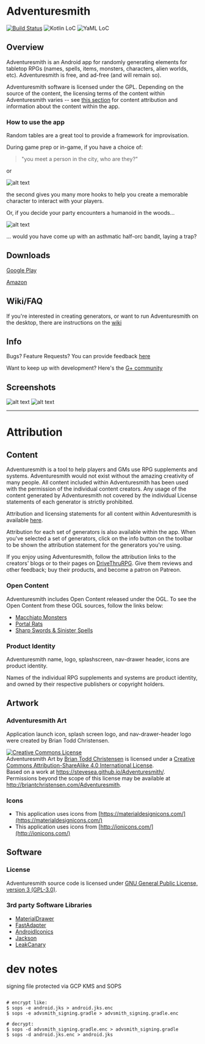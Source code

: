 # Adventuresmith

[![Build Status](https://travis-ci.org/stevesea/Adventuresmith.svg?branch=master)](https://travis-ci.org/stevesea/Adventuresmith)
![Kotlin LoC](https://img.shields.io/badge/Kotlin_LoC-4496-lightgrey.svg)
![YaML LoC](https://img.shields.io/badge/YaML_LoC-78808-lightgrey.svg)

## Overview

Adventuresmith is an Android app for randomly generating elements for tabletop RPGs (names, spells,
items, monsters, characters, alien worlds, etc). Adventuresmith is free, and ad-free (and will remain so).

Adventuresmith software is licensed under the GPL. Depending on the source of the content, the
licensing terms of the content within Adventuresmith varies -- see [this section](#content) for
content attribution and information about the content within the app.

### How to use the app
Random tables are a great tool to provide a framework for improvisation.

During game prep or in-game, if you have a choice of:

> "you meet a person in the city, who are they?"

or

![alt text](https://github.com/stevesea/Adventuresmith/raw/master/docs/images/npc_sample.png "sample NPC")

the second gives you many more hooks to help you create a memorable character to interact with
your players.

Or, if you decide your party encounters a humanoid in the woods...

![alt text](https://github.com/stevesea/Adventuresmith/raw/master/docs/images/asthmatic_half_orc_bandit.png "sample NPC")

... would you have come up with an asthmatic half-orc bandit, laying a trap?

## Downloads

[Google Play](https://play.google.com/store/apps/details?id=org.steavesea.adventuresmith)

[Amazon](http://a.co/9nXGqBY)

## Wiki/FAQ

If you're interested in creating generators, or want to run Adventuresmith on the desktop, there
are instructions on the [wiki](https://github.com/stevesea/Adventuresmith/wiki)

## Info

Bugs? Feature Requests? You can provide feedback [here](https://github.com/stevesea/Adventuresmith/issues)

Want to keep up with development? Here's the [G+ community](https://plus.google.com/communities/101389134352217517231)

## Screenshots

![alt text](https://github.com/stevesea/Adventuresmith/raw/master/docs/images/nav_drawer1.png "Sliding nav bar")
![alt text](https://github.com/stevesea/Adventuresmith/raw/master/docs/images/nav_drawer2.png "Sliding nav bar #2")

----------------------------------

# Attribution

## Content
Adventuresmith is a tool to help players and GMs use RPG supplements and systems. Adventuresmith would
not exist without the amazing creativity of many people. All content included within Adventuresmith
has been used with the permission of the individual content creators. Any usage of the content
generated by Adventuresmith not covered by the individual License statements of each generator
is strictly prohibited.

Attribution and licensing statements for all content within Adventuresmith is available [here](./content_attribution.md).

Attribution for each set of generators is also available within the app. When you've selected a set of
generators, click on the info button on the toolbar to be shown the attribution statement for the
generators you're using.

If you enjoy using Adventuresmith, follow the attribution links to the creators' blogs or to their
pages on [DriveThruRPG](http://www.drivethrurpg.com/). Give them reviews and other feedback; buy
their products, and become a patron on Patreon.

### Open Content
Adventuresmith includes Open Content released under the OGL. To see the Open Content
from these OGL sources, follow the links below:
* [Macchiato Monsters](https://github.com/stevesea/Adventuresmith/tree/master/adventuresmith-core/src/main/resources/org/stevesea/adventuresmith/core/macchiato_monsters)
* [Portal Rats](https://github.com/stevesea/Adventuresmith/tree/master/adventuresmith-core/src/main/resources/org/stevesea/adventuresmith/core/portal_rats)
* [Sharp Swords & Sinister Spells](https://github.com/stevesea/Adventuresmith/tree/master/adventuresmith-core/src/main/resources/org/stevesea/adventuresmith/core/ss_and_ss)

### Product Identity

Adventuresmith name, logo, splashscreen, nav-drawer header, icons are product identity.

Names of the individual RPG supplements and systems are product identity, and owned by their respective
publishers or copyright holders.

## Artwork

### Adventuresmith Art
Application launch icon, splash screen logo, and nav-drawer-header logo were created by Brian Todd Christensen.

<a rel="license" href="http://creativecommons.org/licenses/by-sa/4.0/"><img alt="Creative Commons License" style="border-width:0" src="https://i.creativecommons.org/l/by-sa/4.0/80x15.png" /></a>
<br /><span xmlns:dct="http://purl.org/dc/terms/" property="dct:title">Adventuresmith Art</span> by <a xmlns:cc="http://creativecommons.org/ns#" href="http://briantchristensen.com/Adventuresmith" property="cc:attributionName" rel="cc:attributionURL">Brian Todd Christensen</a> is licensed under a <a rel="license" href="http://creativecommons.org/licenses/by-sa/4.0/">Creative Commons Attribution-ShareAlike 4.0 International License</a>.
<br />Based on a work at <a xmlns:dct="http://purl.org/dc/terms/" href="https://stevesea.github.io/Adventuresmith/" rel="dct:source">https://stevesea.github.io/Adventuresmith/</a>.
<br />Permissions beyond the scope of this license may be available at <a xmlns:cc="http://creativecommons.org/ns#" href="http://briantchristensen.com/Adventuresmith" rel="cc:morePermissions">http://briantchristensen.com/Adventuresmith</a>.

### Icons
* This application uses icons from [https://materialdesignicons.com/](https://materialdesignicons.com/)
* This application uses icons from [http://ionicons.com/](http://ionicons.com/)

## Software

### License
Adventuresmith source code is licensed under [GNU General Public License, version 3 (GPL-3.0)](https://opensource.org/licenses/GPL-3.0).

### 3rd party Software Libraries
* [MaterialDrawer](https://github.com/mikepenz/MaterialDrawer)
* [FastAdapter](https://github.com/mikepenz/fastadapter)
* [AndroidIconics](https://github.com/mikepenz/Android-Iconics)
* [Jackson](https://github.com/FasterXML/jackson)
* [LeakCanary](https://github.com/square/leakcanary)

# dev notes

signing file protected via GCP KMS and SOPS


```shell 

# encrypt like: 
$ sops -e android.jks > android.jks.enc
$ sops -e advsmith_signing.gradle > advsmith_signing.gradle.enc

# decrypt: 
$ sops -d advsmith_signing.gradle.enc > advsmith_signing.gradle
$ sops -d android.jks.enc > android.jks
```
